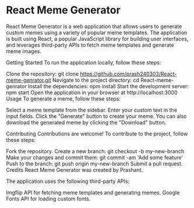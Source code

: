# React Meme Generator
React Meme Generator is a web application that allows users to generate custom memes using a variety of popular meme templates. The application is built using React, a popular JavaScript library for building user interfaces, and leverages third-party APIs to fetch meme templates and generate meme images.

Getting Started
To run the application locally, follow these steps:

Clone the repository: git clone https://github.com/prash240303/React-meme-genrator.git
Navigate to the project directory: cd React-meme-genrator
Install the dependencies: npm install
Start the development server: npm start
Open the application in your browser at http://localhost:3000
Usage
To generate a meme, follow these steps:

Select a meme template from the sidebar.
Enter your custom text in the input fields.
Click the "Generate" button to create your meme.
You can also download the generated meme by clicking the "Download" button.

Contributing
Contributions are welcome! To contribute to the project, follow these steps:

Fork the repository.
Create a new branch: git checkout -b my-new-branch
Make your changes and commit them: git commit -am 'Add some feature'
Push to the branch: git push origin my-new-branch
Submit a pull request.
Credits
React Meme Generator was created by Prashant.

The application uses the following third-party APIs:

Imgflip API for fetching meme templates and generating memes.
Google Fonts API for loading custom fonts.
